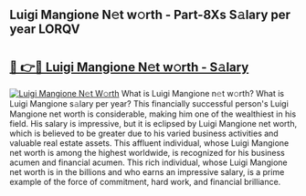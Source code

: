 ## Luigi Mangione N𝚎t w𝚘rth - Part-8Xs S𝚊lary per year LORQV

# <h2><a href="http://gc0exa5.nevu.top/?p=Luigi+Mangione">🔗 👉🔴 Luigi Mangione N𝚎t w𝚘rth - S𝚊lary</a></h2>

[![Luigi Mangione N𝚎t W𝚘rth](https://i.imgur.com/Oavwk0R.jpeg)](http://gc0exa5.nevu.top/?p=Luigi+Mangione)
What is Luigi Mangione n𝚎t w𝚘rth? What is Luigi Mangione s𝚊lary per year?
This financially successful person's Luigi Mangione net worth is considerable, making him one of the wealthiest in his field. His salary is impressive, but it is eclipsed by Luigi Mangione net worth, which is believed to be greater due to his varied business activities and valuable real estate assets. This affluent individual, whose Luigi Mangione net worth is among the highest worldwide, is recognized for his business acumen and financial acumen. This rich individual, whose Luigi Mangione net worth is in the billions and who earns an impressive salary, is a prime example of the force of commitment, hard work, and financial brilliance.
